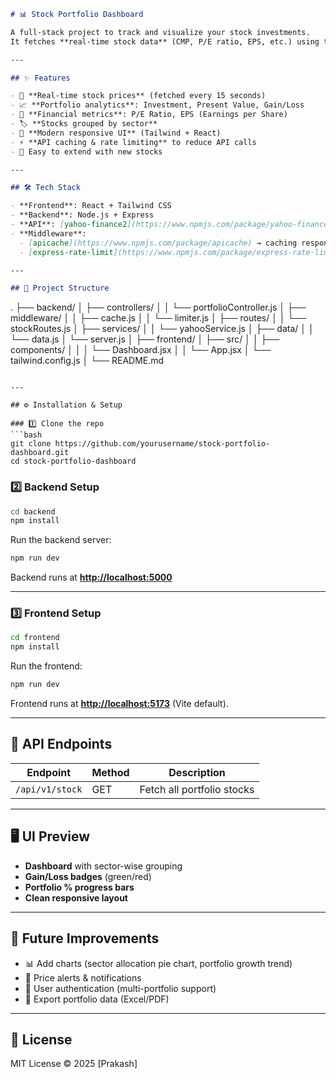 
```markdown
# 📊 Stock Portfolio Dashboard

A full-stack project to track and visualize your stock investments.  
It fetches **real-time stock data** (CMP, P/E ratio, EPS, etc.) using the **Yahoo Finance API**, and displays it beautifully in a **React + Tailwind dashboard** grouped by sector.

---

## ✨ Features

- 🔄 **Real-time stock prices** (fetched every 15 seconds)
- 📈 **Portfolio analytics**: Investment, Present Value, Gain/Loss
- 🧮 **Financial metrics**: P/E Ratio, EPS (Earnings per Share)
- 🏷️ **Stocks grouped by sector**
- 🎨 **Modern responsive UI** (Tailwind + React)
- ⚡ **API caching & rate limiting** to reduce API calls
- 💾 Easy to extend with new stocks

---

## 🛠️ Tech Stack

- **Frontend**: React + Tailwind CSS
- **Backend**: Node.js + Express
- **API**: [yahoo-finance2](https://www.npmjs.com/package/yahoo-finance2)
- **Middleware**:  
  - [apicache](https://www.npmjs.com/package/apicache) → caching responses  
  - [express-rate-limit](https://www.npmjs.com/package/express-rate-limit) → prevent API abuse  

---

## 📂 Project Structure

```

.
├── backend/
│   ├── controllers/
│   │   └── portfolioController.js
│   ├── middleware/
│   │   ├── cache.js
│   │   └── limiter.js
│   ├── routes/
│   │   └── stockRoutes.js
│   ├── services/
│   │   └── yahooService.js
│   ├── data/
│   │   └── data.js
│   └── server.js
│
├── frontend/
│   ├── src/
│   │   ├── components/
│   │   │   └── Dashboard.jsx
│   │   └── App.jsx
│   └── tailwind.config.js
│
└── README.md

````

---

## ⚙️ Installation & Setup

### 1️⃣ Clone the repo
```bash
git clone https://github.com/yourusername/stock-portfolio-dashboard.git
cd stock-portfolio-dashboard
````

### 2️⃣ Backend Setup

```bash
cd backend
npm install
```

Run the backend server:

```bash
npm run dev
```

Backend runs at **[http://localhost:5000](http://localhost:5000)**

---

### 3️⃣ Frontend Setup

```bash
cd frontend
npm install
```

Run the frontend:

```bash
npm run dev
```

Frontend runs at **[http://localhost:5173](http://localhost:5173)** (Vite default).

---

## 📡 API Endpoints

| Endpoint        | Method | Description                |
| --------------- | ------ | -------------------------- |
| `/api/v1/stock` | GET    | Fetch all portfolio stocks |

---

## 🖥️ UI Preview

* **Dashboard** with sector-wise grouping
* **Gain/Loss badges** (green/red)
* **Portfolio % progress bars**
* **Clean responsive layout**

---

## 🚀 Future Improvements

* 📊 Add charts (sector allocation pie chart, portfolio growth trend)
* 🔔 Price alerts & notifications
* 👤 User authentication (multi-portfolio support)
* 📝 Export portfolio data (Excel/PDF)

---

## 📜 License

MIT License © 2025 \[Prakash]
